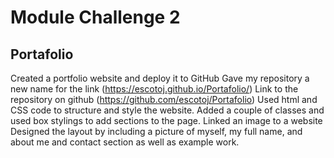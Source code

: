 # Module Challenge 2
## Portafolio
Created a portfolio website and deploy it to GitHub
Gave my repository a new name for the link (https://escotoj.github.io/Portafolio/)
Link to the repository on github (https://github.com/escotoj/Portafolio)
Used html and CSS code to structure and style the website. 
Added a couple of classes and used box stylings to add sections to the page. 
Linked an image to a website
Designed the layout by including a picture of myself, my full name, and about me and contact section as well as example work. 



